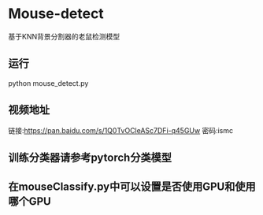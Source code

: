 # Mouse-detect

基于KNN背景分割器的老鼠检测模型

## 运行

python mouse_detect.py

## 视频地址

链接:https://pan.baidu.com/s/1Q0TvOCleASc7DFi-q45GUw  密码:ismc

## 训练分类器请参考pytorch分类模型

## 在mouseClassify.py中可以设置是否使用GPU和使用哪个GPU



